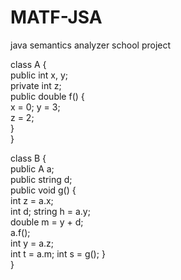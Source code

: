 # MATF-JSA
java semantics analyzer school project


class A {  
   public int x, y;  
   private int z;  
   public double f() {  
       x = 0; y = 3;  
       z = 2;  
	}  
}  

class B {  
   public A a;  
   public string d;  
   public void g() {  
     int z = a.x;  
     int d; 
     string h = a.y;  
     double m = y + d;   
     a.f();  
     int y = a.z;   
     int t = a.m; 
     int s = g(); 
	}  
}  
